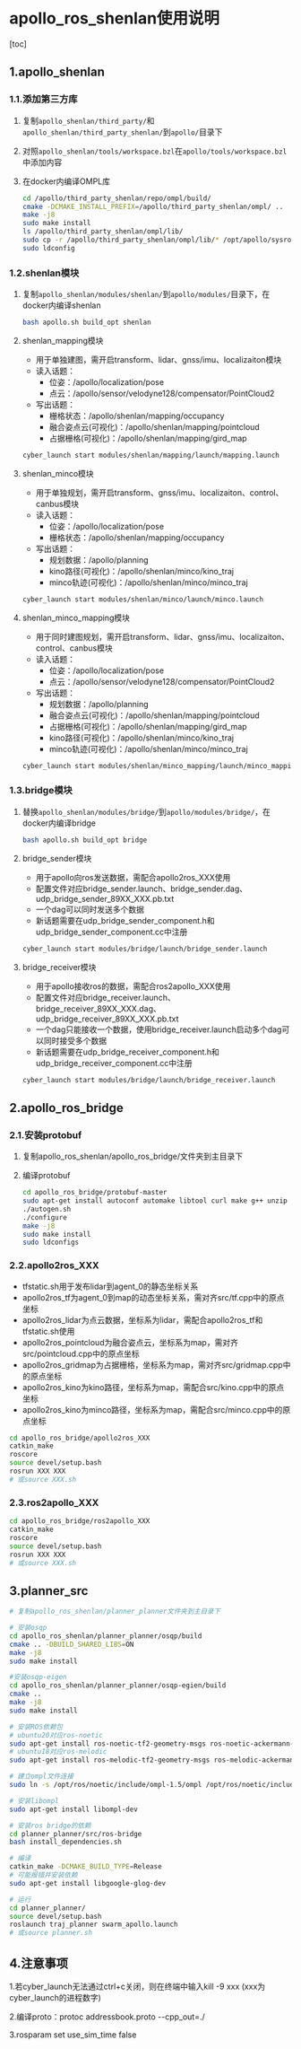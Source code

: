 # apollo_ros_shenlan使用说明

[toc]

## 1.apollo_shenlan

### 1.1.添加第三方库

1. 复制`apollo_shenlan/third_party/`和`apollo_shenlan/third_party_shenlan/`到`apollo/`目录下

2. 对照`apollo_shenlan/tools/workspace.bzl`在`apollo/tools/workspace.bzl`中添加内容

3. 在docker内编译OMPL库

   ```sh
   cd /apollo/third_party_shenlan/repo/ompl/build/
   cmake -DCMAKE_INSTALL_PREFIX=/apollo/third_party_shenlan/ompl/ ..
   make -j8
   sudo make install
   ls /apollo/third_party_shenlan/ompl/lib/
   sudo cp -r /apollo/third_party_shenlan/ompl/lib/* /opt/apollo/sysroot/lib/
   sudo ldconfig
   ```

### 1.2.shenlan模块

1. 复制`apollo_shenlan/modules/shenlan/`到`apollo/modules/`目录下，在docker内编译shenlan

   ```sh
   bash apollo.sh build_opt shenlan
   ```

2. shenlan_mapping模块

   + 用于单独建图，需开启transform、lidar、gnss/imu、localizaiton模块
   + 读入话题：
     + 位姿：/apollo/localization/pose
     + 点云：/apollo/sensor/velodyne128/compensator/PointCloud2
   + 写出话题：
     + 栅格状态：/apollo/shenlan/mapping/occupancy
     + 融合姿点云(可视化)：/apollo/shenlan/mapping/pointcloud
     + 占据栅格(可视化)：/apollo/shenlan/mapping/gird_map

   ```sh
   cyber_launch start modules/shenlan/mapping/launch/mapping.launch
   ```

3. shenlan_minco模块

   + 用于单独规划，需开启transform、gnss/imu、localizaiton、control、canbus模块
   + 读入话题：
     + 位姿：/apollo/localization/pose
     + 栅格状态：/apollo/shenlan/mapping/occupancy
   + 写出话题：
     + 规划数据：/apollo/planning
     + kino路径(可视化)：/apollo/shenlan/minco/kino_traj
     + minco轨迹(可视化)：/apollo/shenlan/minco/minco_traj

   ```sh
   cyber_launch start modules/shenlan/minco/launch/minco.launch
   ```

4. shenlan_minco_mapping模块

   + 用于同时建图规划，需开启transform、lidar、gnss/imu、localizaiton、control、canbus模块
   + 读入话题：
     + 位姿：/apollo/localization/pose
     + 点云：/apollo/sensor/velodyne128/compensator/PointCloud2
   + 写出话题：
     + 规划数据：/apollo/planning
     + 融合姿点云(可视化)：/apollo/shenlan/mapping/pointcloud
     + 占据栅格(可视化)：/apollo/shenlan/mapping/gird_map
     + kino路径(可视化)：/apollo/shenlan/minco/kino_traj
     + minco轨迹(可视化)：/apollo/shenlan/minco/minco_traj

   ```sh
   cyber_launch start modules/shenlan/minco_mapping/launch/minco_mapping.launch
   ```

### 1.3.bridge模块

1. 替换`apollo_shenlan/modules/bridge/`到`apollo/modules/bridge/`，在docker内编译bridge

   ```sh
   bash apollo.sh build_opt bridge
   ```

2. bridge_sender模块

   + 用于apollo向ros发送数据，需配合apollo2ros_XXX使用
   + 配置文件对应bridge_sender.launch、bridge_sender.dag、udp_bridge_sender_89XX_XXX.pb.txt
   + 一个dag可以同时发送多个数据
   + 新话题需要在udp_bridge_sender_component.h和udp_bridge_sender_component.cc中注册

   ```sh
   cyber_launch start modules/bridge/launch/bridge_sender.launch
   ```

3. bridge_receiver模块

   + 用于apollo接收ros的数据，需配合ros2apollo_XXX使用
   + 配置文件对应bridge_receiver.launch、bridge_receiver_89XX_XXX.dag、udp_bridge_receiver_89XX_XXX.pb.txt
   + 一个dag只能接收一个数据，使用bridge_receiver.launch启动多个dag可以同时接受多个数据
   + 新话题需要在udp_bridge_receiver_component.h和udp_bridge_receiver_component.cc中注册

   ```sh
   cyber_launch start modules/bridge/launch/bridge_receiver.launch
   ```

## 2.apollo_ros_bridge

### 2.1.安装protobuf

1. 复制apollo_ros_shenlan/apollo_ros_bridge/文件夹到主目录下

2. 编译protobuf

   ```sh
   cd apollo_ros_bridge/protobuf-master
   sudo apt-get install autoconf automake libtool curl make g++ unzip
   ./autogen.sh 
   ./configure 
   make -j8
   sudo make install 
   sudo ldconfigs
   ```

### 2.2.apollo2ros_XXX

+ tfstatic.sh用于发布lidar到agent_0的静态坐标关系
+ apollo2ros_tf为agent_0到map的动态坐标关系，需对齐src/tf.cpp中的原点坐标
+ apollo2ros_lidar为点云数据，坐标系为lidar，需配合apollo2ros_tf和tfstatic.sh使用
+ apollo2ros_pointcloud为融合姿点云，坐标系为map，需对齐src/pointcloud.cpp中的原点坐标
+ apollo2ros_gridmap为占据栅格，坐标系为map，需对齐src/gridmap.cpp中的原点坐标
+ apollo2ros_kino为kino路径，坐标系为map，需配合src/kino.cpp中的原点坐标
+ apollo2ros_kino为minco路径，坐标系为map，需配合src/minco.cpp中的原点坐标

```sh
cd apollo_ros_bridge/apollo2ros_XXX
catkin_make
roscore
source devel/setup.bash
rosrun XXX XXX
# 或source XXX.sh
```

### 2.3.ros2apollo_XXX

```bash
cd apollo_ros_bridge/ros2apollo_XXX
catkin_make
roscore
source devel/setup.bash
rosrun XXX XXX
# 或source XXX.sh
```

## 3.planner_src

```bash
# 复制apollo_ros_shenlan/planner_planner文件夹到主目录下

# 安装osqp
cd apollo_ros_shenlan/planner_planner/osqp/build
cmake .. -DBUILD_SHARED_LIBS=ON
make -j8
sudo make install

#安装osqp-eigen
cd apollo_ros_shenlan/planner_planner/osqp-egien/build
cmake ..
make -j8
sudo make install

# 安装ROS依赖包
# ubuntu20对应ros-noetic
sudo apt-get install ros-noetic-tf2-geometry-msgs ros-noetic-ackermann-msgs ros-noetic-joy ros-noetic-map-server ros-noetic-astuff-sensor-msgs ros-noetic-ompl*
# ubuntu18对应ros-melodic
sudo apt-get install ros-melodic-tf2-geometry-msgs ros-melodic-ackermann-msgs ros-melodic-joy ros-melodic-map-server ros-melodic-astuff-sensor-msgs ros-melodic-ompl*

# 建立ompl文件连接
sudo ln -s /opt/ros/noetic/include/ompl-1.5/ompl /opt/ros/noetic/include/ompl

# 安装libompl
sudo apt-get install libompl-dev

# 安装ros bridge的依赖
cd planner_planner/src/ros-bridge
bash install_dependencies.sh

# 编译
catkin_make -DCMAKE_BUILD_TYPE=Release
# 可能报错并安装依赖
sudo apt-get install libgoogle-glog-dev

# 运行
cd planner_planner/
source devel/setup.bash
roslaunch traj_planner swarm_apollo.launch
# 或source planner.sh
```

## 4.注意事项

1.若cyber_launch无法通过ctrl+c关闭，则在终端中输入kill -9 xxx (xxx为 cyber_launch的进程数字)

2.编译proto：protoc addressbook.proto --cpp_out=./

3.rosparam set use_sim_time false

